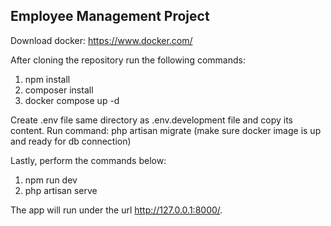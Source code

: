 ## Employee Management Project

Download docker:
https://www.docker.com/

After cloning the repository run the following commands:
1. npm install
2. composer install
3. docker compose up -d

Create .env file same directory as .env.development file and copy its content.
Run command: php artisan migrate (make sure docker image is up and ready for db connection)

Lastly, perform the commands below:
1. npm run dev
2. php artisan serve

The app will run under the url http://127.0.0.1:8000/.


